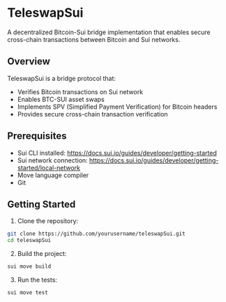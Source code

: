 # TeleswapSui

A decentralized Bitcoin-Sui bridge implementation that enables secure cross-chain transactions between Bitcoin and Sui networks.

## Overview

TeleswapSui is a bridge protocol that:
- Verifies Bitcoin transactions on Sui network
- Enables BTC-SUI asset swaps
- Implements SPV (Simplified Payment Verification) for Bitcoin headers
- Provides secure cross-chain transaction verification

## Prerequisites

- Sui CLI installed: https://docs.sui.io/guides/developer/getting-started
- Sui network connection: https://docs.sui.io/guides/developer/getting-started/local-network
- Move language compiler
- Git

## Getting Started

1. Clone the repository:
```bash
git clone https://github.com/yourusername/teleswapSui.git
cd teleswapSui
```

2. Build the project:
```bash
sui move build
```

3. Run the tests:
```bash
sui move test
```